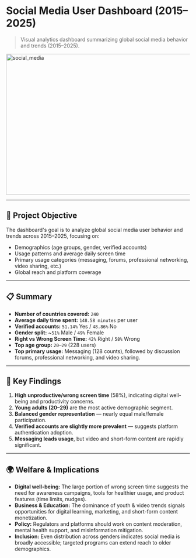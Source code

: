 # Social Media User Dashboard (2015–2025)

> Visual analytics dashboard summarizing global social media behavior and trends (2015–2025).


<img width="746" height="385" alt="social_media" src="https://github.com/user-attachments/assets/07994e1f-efcf-4f5a-8d77-c51ce62bdc5d" />


---

## 🚀 Project Objective
The dashboard's goal is to analyze global social media user behavior and trends across 2015–2025, focusing on:
- Demographics (age groups, gender, verified accounts)
- Usage patterns and average daily screen time
- Primary usage categories (messaging, forums, professional networking, video sharing, etc.)
- Global reach and platform coverage

---

## 📋 Summary
- **Number of countries covered:** `240`  
- **Average daily time spent:** `148.58 minutes` per user  
- **Verified accounts:** `51.14%` Yes / `48.86%` No  
- **Gender split:** ~`51%` Male / `49%` Female  
- **Right vs Wrong Screen Time:** `42%` Right / `58%` Wrong  
- **Top age group:** `20–29` (228 users)  
- **Top primary usage:** Messaging (128 counts), followed by discussion forums, professional networking, and video sharing.

---

## 🔑 Key Findings
1. **High unproductive/wrong screen time** (58%), indicating digital well-being and productivity concerns.  
2. **Young adults (20–29)** are the most active demographic segment.  
3. **Balanced gender representation** — nearly equal male/female participation.  
4. **Verified accounts are slightly more prevalent** — suggests platform authentication adoption.  
5. **Messaging leads usage**, but video and short-form content are rapidly significant.

---

## 🌍 Welfare & Implications
- **Digital well-being:** The large portion of wrong screen time suggests the need for awareness campaigns, tools for healthier usage, and product features (time limits, nudges).  
- **Business & Education:** The dominance of youth & video trends signals opportunities for digital learning, marketing, and short-form content monetization.  
- **Policy:** Regulators and platforms should work on content moderation, mental health support, and misinformation mitigation.  
- **Inclusion:** Even distribution across genders indicates social media is broadly accessible; targeted programs can extend reach to older demographics.




